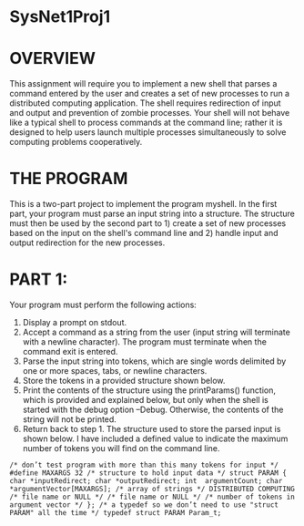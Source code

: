 # SysNet1Proj1

# OVERVIEW
This assignment will require you to implement a new shell that parses a command entered by the user and creates a set of new processes to run a distributed computing application. The shell requires redirection of input and output and prevention of zombie processes. Your shell will not behave like a typical shell to process commands at the command line; rather it is designed to help users launch multiple processes simultaneously to solve computing problems cooperatively.

# THE PROGRAM
This is a two-part project to implement the program myshell. In the first part, your program must parse an input string into a structure. The structure must then be used by the second part to 1) create a set of new processes based on the input on the shell's command line and 2) handle input and output redirection for the new processes.

# PART 1:
Your program must perform the following actions:
1. Display a prompt on stdout.
2. Accept a command as a string from the user (input string will terminate with a newline character). The
program must terminate when the command exit is entered.
3. Parse the input string into tokens, which are single words delimited by one or more spaces, tabs, or
newline characters.
4. Store the tokens in a provided structure shown below.
5. Print the contents of the structure using the printParams() function, which is provided and explained
below, but only when the shell is started with the debug option –Debug. Otherwise, the contents of the
string will not be printed.
6. Return back to step 1.
The structure used to store the parsed input is shown below. I have included a defined value to indicate the maximum number of tokens you will find on the command line.

`/* don’t test program with more than this many tokens for input */
#define MAXARGS 32
/* structure to hold input data */
struct PARAM
{
char *inputRedirect;
char *outputRedirect;
int  argumentCount;
char *argumentVector[MAXARGS]; /* array of strings */
DISTRIBUTED COMPUTING
/* file name or NULL */
/* file name or NULL */
/* number of tokens in argument vector */
};
/* a typedef so we don’t need to use "struct PARAM" all the time */
typedef struct PARAM Param_t;`
